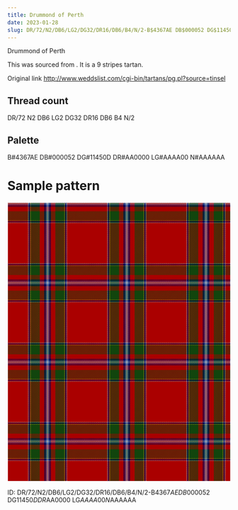 ```yaml
---
title: Drummond of Perth
date: 2023-01-28
slug: DR/72/N2/DB6/LG2/DG32/DR16/DB6/B4/N/2-B$4367AE DB$000052 DG$11450D DR$AA0000 LG$AAAA00 N$AAAAAA
---
```

Drummond of Perth

This was sourced from <no value>.  It is a 9 stripes tartan.

Original link http://www.weddslist.com/cgi-bin/tartans/pg.pl?source=tinsel

## Thread count
DR/72 N2 DB6 LG2 DG32 DR16 DB6 B4 N/2

## Palette
B#4367AE DB#000052 DG#11450D DR#AA0000 LG#AAAA00 N#AAAAAA

# Sample pattern

![Tartan detail](tartan.png "DR/72 N2 DB6 LG2 DG32 DR16 DB6 B4 N/2 tartan")

ID: DR/72/N2/DB6/LG2/DG32/DR16/DB6/B4/N/2-B$4367AE DB$000052 DG$11450D DR$AA0000 LG$AAAA00 N$AAAAAA